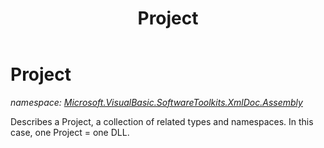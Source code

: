 ﻿---
title: Project
---

# Project
_namespace: [Microsoft.VisualBasic.SoftwareToolkits.XmlDoc.Assembly](N-Microsoft.VisualBasic.SoftwareToolkits.XmlDoc.Assembly.html)_

Describes a Project, a collection of related types and namespaces. In this case, one Project = one DLL.





